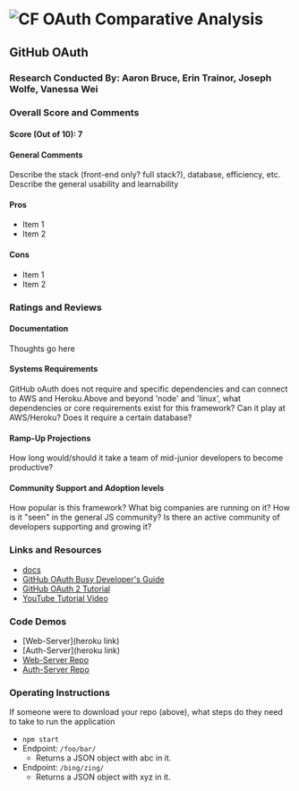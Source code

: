 ![CF](http://i.imgur.com/7v5ASc8.png) OAuth Comparative Analysis
================================================================

## GitHub OAuth 

### Research Conducted By: Aaron Bruce, Erin Trainor, Joseph Wolfe, Vanessa Wei

### Overall Score and Comments
#### Score (Out of 10): 7
#### General Comments
Describe the stack (front-end only? full stack?), database, efficiency, etc. Describe the general usability and learnability

#### Pros
* Item 1
* Item 2

#### Cons
* Item 1
* Item 2

### Ratings and Reviews
#### Documentation
Thoughts go here

#### Systems Requirements
GitHub oAuth does not require and specific dependencies and can connect to AWS and Heroku.Above and beyond 'node' and 'linux', what dependencies or core requirements exist for this framework?  Can it play at AWS/Heroku?  Does it require a certain database?

#### Ramp-Up Projections
How long would/should it take a team of mid-junior developers to become productive?

#### Community Support and Adoption levels
How popular is this framework? What big companies are running on it? How is it "seen" in the general JS community?  Is there an active community of developers supporting and growing it?


### Links and Resources
* [docs](https://developer.github.com/apps/building-oauth-apps/authorizing-oauth-apps/)
* [GitHub OAuth Busy Developer's Guide](https://gist.github.com/technoweenie/419219/5ee1eb7646fd479d398c6855fc2ad35a621c9a1c)
* [GitHub OAuth 2 Tutorial](https://requests-oauthlib.readthedocs.io/en/latest/examples/github.html)
* [YouTube Tutorial Video](https://www.youtube.com/watch?v=wcUdBgktd4s)


### Code Demos
* [Web-Server](heroku link)
* [Auth-Server](heroku link)
* [Web-Server Repo](http://xyz.com)
* [Auth-Server Repo](http://xyz.com)

### Operating Instructions
If someone were to download your repo (above), what steps do they need to take to run the application
* `npm start`
* Endpoint: `/foo/bar/`
  * Returns a JSON object with abc in it.
* Endpoint: `/bing/zing/`
  * Returns a JSON object with xyz in it.